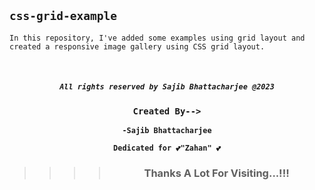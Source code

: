 ## `css-grid-example`
```
In this repository, I've added some examples using grid layout and created a responsive image gallery using CSS grid layout.
```


</br>

<div 
align="center">

##### `All rights reserved by Sajib Bhattacharjee @2023`

### `Created By-->`

**`-Sajib Bhattacharjee`**

**`Dedicated for 💕"Zahan" 💕`**

> > > > ### Thanks A Lot For Visiting...!!!

</div>
